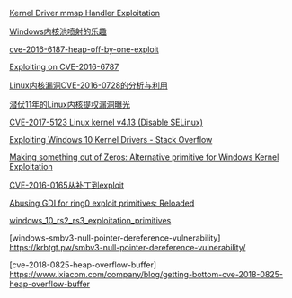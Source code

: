 [Kernel Driver mmap Handler Exploitation](https://labs.mwrinfosecurity.com/assets/BlogFiles/mwri-mmap-exploitation-whitepaper-2017-09-18.pdf)

[Windows内核池喷射的乐趣](http://bobao.360.cn/learning/detail/4439.html)

[cve-2016-6187-heap-off-by-one-exploit](http://cyseclabs.com/blog/cve-2016-6187-heap-off-by-one-exploit)

[Exploiting on CVE-2016-6787](https://hardenedlinux.github.io/system-security/2017/10/16/Exploiting-on-CVE-2016-6787.html)

[Linux内核漏洞CVE-2016-0728的分析与利用](http://bobao.360.cn/learning/detail/2576.html)

[潜伏11年的Linux内核提权漏洞曝光 ](http://www.freebuf.com/news/127620.html)

[CVE-2017-5123 Linux kernel v4.13 (Disable SELinux)](http://www.openwall.com/lists/oss-security/2017/10/25/2)

[Exploiting Windows 10 Kernel Drivers - Stack Overflow](https://blog.xpnsec.com/hevd-stack-overflow/)

[Making something out of Zeros: Alternative primitive for Windows Kernel Exploitation](https://www.coresecurity.com/blog/making-something-out-zeros-alternative-primitive-windows-kernel-exploitation)

[CVE-2016-0165从补丁到exploit](https://www.anquanke.com/post/id/93105)

[Abusing GDI for ring0 exploit primitives: Reloaded](https://www.coresecurity.com/publication/abusing-gdi-ring0-exploit-primitives-reloaded)

[windows_10_rs2_rs3_exploitation_primitives](https://census-labs.com/media/windows_10_rs2_rs3_exploitation_primitives.pdf)

[windows-smbv3-null-pointer-dereference-vulnerability] https://krbtgt.pw/smbv3-null-pointer-dereference-vulnerability/

[cve-2018-0825-heap-overflow-buffer] https://www.ixiacom.com/company/blog/getting-bottom-cve-2018-0825-heap-overflow-buffer

